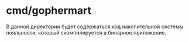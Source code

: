 # cmd/gophermart

В данной директории будет содержаться код накопительной системы лояльности, который скомпилируется в бинарное приложение.